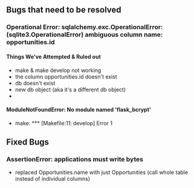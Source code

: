 ## Bugs that need to be resolved

### Operational Error: sqlalchemy.exc.OperationalError: (sqlite3.OperationalError) ambiguous column name: opportunities.id

#### Things We've Attempted & Ruled out

- make & make develop not working
- the column opportunities.id doesn't exist
- db doesn't exist
- new db object (aka it's a different db object)
- 
#### ModuleNotFoundError: No module named 'flask_bcrypt'
 - make: *** [Makefile:11: develop] Error 1

## Fixed Bugs

### AssertionError: applications must write bytes

 - replaced Opportunities.name with just Opportunities
 (call whole table instead of individual columns)